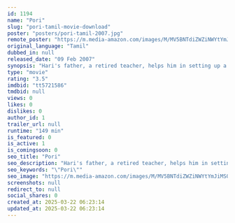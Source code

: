 ```yaml
---
id: 1194
name: "Pori"
slug: "pori-tamil-movie-download"
poster: "posters/pori-tamil-2007.jpg"
remote_poster: "https://m.media-amazon.com/images/M/MV5BNTdiZWZiNWYtYmJiMS00MDM2LTg5ZGItYTc1ZmYwNWJjYmQ5XkEyXkFqcGdeQXVyOTk3NTc2MzE@._V1_SX300.jpg"
original_language: "Tamil"
dubbed_in: null
released_date: "09 Feb 2007"
synopsis: "Hari's father, a retired teacher, helps him in setting up a bookshop. But a man from Singapore claims that it belongs to him. As Hari begins to investigate, a real estate scam is exposed."
type: "movie"
rating: "3.5"
imdbid: "tt5721586"
tmdbid: null
views: 0
likes: 0
dislikes: 0
author_id: 1
trailer_url: null
runtime: "149 min"
is_featured: 0
is_active: 1
is_comingsoon: 0
seo_title: "Pori"
seo_description: "Hari's father, a retired teacher, helps him in setting up a bookshop. But a man from Singapore claims that it belongs to him. As Hari begins to investigate, a real estate scam is exposed."
seo_keywords: "\"Pori\""
seo_image: "https://m.media-amazon.com/images/M/MV5BNTdiZWZiNWYtYmJiMS00MDM2LTg5ZGItYTc1ZmYwNWJjYmQ5XkEyXkFqcGdeQXVyOTk3NTc2MzE@._V1_SX300.jpg"
screenshots: null
redirect_to: null
social_shares: 0
created_at: 2025-03-22 06:23:14
updated_at: 2025-03-22 06:23:14
---
```



